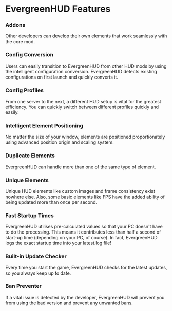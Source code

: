 # EvergreenHUD Features

### Addons
Other developers can develop their own elements that work seamlessly with the core mod.

### Config Conversion
Users can easily transition to EvergreenHUD from other HUD mods by using the intelligent
configuration conversion. EvergreenHUD detects existing configurations on first launch
and quickly converts it.

### Config Profiles
From one server to the next, a different HUD setup is vital for the greatest efficiency.
You can quickly switch between different profiles quickly and easily.

### Intelligent Element Positioning
No matter the size of your window, elements are positioned proportionately using
advanced position origin and scaling system.

### Duplicate Elements
EvergreenHUD can handle more than one of the same type of element.

### Unique Elements
Unique HUD elements like custom images and frame consistency exist nowhere else.
Also, some basic elements like FPS have the added ability of being updated more
than once per second.

### Fast Startup Times
EvergreenHUD utilises pre-calculated values so that your PC doesn't have to do the
processing. This means it contributes less than half a second of start-up time
(depending on your PC, of course). In fact, EvergreenHUD logs the exact startup
time into your latest.log file!

### Built-in Update Checker
Every time you start the game, EvergreenHUD checks for the latest updates, so you always
keep up to date.

### Ban Preventer
If a vital issue is detected by the developer, EvergreenHUD will prevent you from using
the bad version and prevent any unwanted bans.
